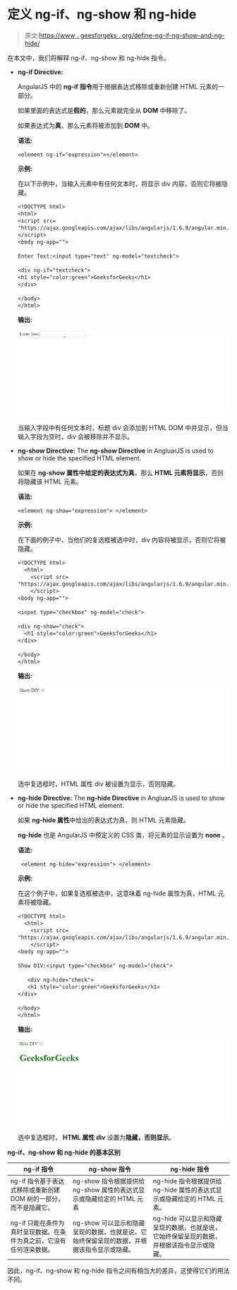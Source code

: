# 定义 ng-if、ng-show 和 ng-hide

> 原文:[https://www . geesforgeks . org/define-ng-if-ng-show-and-ng-hide/](https://www.geeksforgeeks.org/define-ng-if-ng-show-and-ng-hide/)

在本文中，我们将解释 ng-if、ng-show 和 ng-hide 指令。

*   **ng-if Directive:**

    AngularJS 中的 **ng-if 指令**用于根据表达式移除或重新创建 HTML 元素的一部分。

    如果里面的表达式是**假的**，那么元素就完全从 **DOM** 中移除了。

    如果表达式为**真**，那么元素将被添加到 **DOM** 中。

    **语法:**

    ```
    <element ng-if="expression"></element>

    ```

    **示例:**

    在以下示例中，当输入元素中有任何文本时，将显示 div 内容，否则它将被隐藏。

    ```
    <!DOCTYPE html>
    <html>
    <script src=
    "https://ajax.googleapis.com/ajax/libs/angularjs/1.6.9/angular.min.js">
    </script>
    <body ng-app="">

    Enter Text:<input type="text" ng-model="textcheck">

    <div ng-if="textcheck">
    <h1 style="color:green">GeeksforGeeks</h1>
    </div>

    </body>
    </html>
    ```

    **输出:**

    ![](img/266c8073b0bca84a7adbc724e40852ba.png)

    当输入字段中有任何文本时，标题 div 会添加到 HTML DOM 中并显示，但当输入字段为空时，div 会被移除并不显示。

*   **ng-show Directive:** The **ng-show Directive** in AngluarJS is used to show or hide the specified HTML element.

    如果在 **ng-show 属性中给定的表达式为真**，那么 **HTML 元素将显示**，否则将隐藏该 HTML 元素。

    **语法:**

    ```
    <element ng-show="expression"> </element> 
    ```

    **示例:**

    在下面的例子中，当他们的复选框被选中时，div 内容将被显示，否则它将被隐藏。

    ```
    <!DOCTYPE html>
      <html>
        <script src=
    "https://ajax.googleapis.com/ajax/libs/angularjs/1.6.9/angular.min.js">
        </script>
    <body ng-app="">

    <input type="checkbox" ng-model="check">

    <div ng-show="check">
      <h1 style="color:green">GeeksforGeeks</h1>
    </div>

    </body>
    </html>
    ```

    **输出:**

    ![](img/281a38d29e9845a11929c83fdf346fb0.png)

    选中复选框时，HTML 属性 div 被设置为显示，否则隐藏。

*   **ng-hide Directive:** The **ng-hide Directive** in AngluarJS is used to show or hide the specified HTML element.

    如果 **ng-hide 属性**中给出的表达式为真，则 HTML 元素隐藏。

    **ng-hide** 也是 AngularJS 中预定义的 CSS 类，将元素的显示设置为 **none** 。

    **语法:**

    ```
     <element ng-hide="expression"> </element> 

    ```

    **示例:**

    在这个例子中，如果复选框被选中，这意味着 ng-hide 属性为真，HTML 元素将被隐藏。

    ```
    <!DOCTYPE html>
      <html>
        <script src=
    "https://ajax.googleapis.com/ajax/libs/angularjs/1.6.9/angular.min.js">
        </script>
    <body ng-app="">

    Show DIV:<input type="checkbox" ng-model="check">

       <div ng-hide="check">
       <h1 style="color:green">GeeksforGeeks</h1>
    </div>

    </body>
    </html>
    ```

    **输出:**

    ![](img/60e36c4fb9126625b59f43ff7bb7bfca.png)

    选中复选框时， **HTML 属性 div** 设置为**隐藏，否则显示**。

**ng-if、ng-show 和 ng-hide 的基本区别**

<center>

| ng-if 指令 | ng-show 指令 | ng-hide 指令 |
| --- | --- | --- |
| ng-if 指令基于表达式移除或重新创建 DOM 树的一部分，而不是隐藏它。 | ng-show 指令根据提供给 ng-show 属性的表达式显示或隐藏给定的 HTML 元素 | ng-hide 指令根据提供给 ng-hide 属性的表达式显示或隐藏给定的 HTML 元素。 |
| ng-if 只能在条件为真时呈现数据。在条件为真之前，它没有任何渲染数据。 | ng-show 可以显示和隐藏呈现的数据，也就是说，它始终保留呈现的数据，并根据该指令显示或隐藏。 | ng-hide 可以显示和隐藏呈现的数据，也就是说，它始终保留呈现的数据，并根据该指令显示或隐藏。 |

</center>

因此，ng-if、ng-show 和 ng-hide 指令之间有相当大的差异，这使得它们的用法不同。